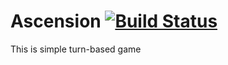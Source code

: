 # Ascension [![Build Status](https://travis-ci.org/siriak/Ascension.svg?branch=master)](https://travis-ci.org/siriak/Ascension)

This is simple turn-based game
